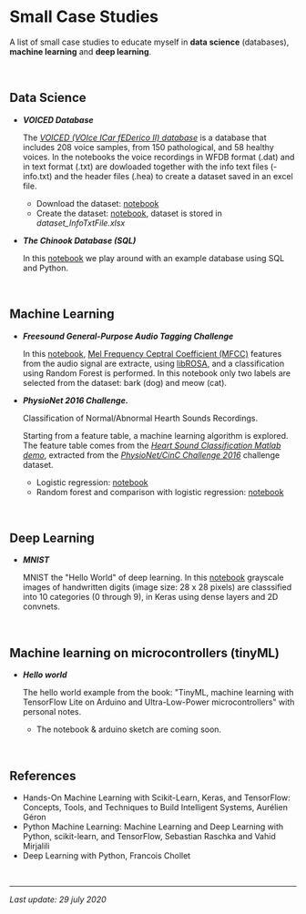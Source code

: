 # Small Case Studies

A list of small case studies to educate myself in **data science** (databases), **machine learning** and **deep learning**.

<br>

## Data Science

- ***VOICED Database***

  The [*VOICED (VOIce ICar fEDerico II) database*](https://physionet.org/physiobank/database/voiced/) is a database that includes 208 voice samples, from 150 pathological, and 58 healthy voices. In the notebooks the voice recordings in WFDB format (.dat) and in text format (.txt) are dowloaded together with the info text files (-info.txt) and the header files (.hea) to create a dataset saved in an excel file.

  - Download the dataset: [notebook](https://github.com/JrVerbiest/Data_Science_Machine_Learning_Case_Studies/blob/master/VOICED%20Database/getDatabase.ipynb)
  - Create the dataset: [notebook](https://github.com/JrVerbiest/Data_Science_Machine_Learning_Case_Studies/blob/master/VOICED%20Database/createDataset.ipynb), dataset is stored in  *dataset_InfoTxtFile.xlsx*

- ***The Chinook Database (SQL)*** 

  In this [notebook](https://github.com/JrVerbiest/Data_Science_Machine_Learning_Case_Studies/blob/master/The%20Chinook%20Database/SQL%20-%20The%20Chinook%20Database.ipynb) we play around with an example database using SQL and Python.
  

<br>

## Machine Learning

- ***Freesound General-Purpose Audio Tagging Challenge***
  
  In this [notebook](https://github.com/JrVerbiest/Data_Science_Machine_Learning_Case_Studies/blob/master/Freesound%20General-Purpose%20Audio%20Tagging%20Challenge/Freesound%20General-Purpose%20Audio%20Tagging%20Challenge%20-%20Random%20Forest%20and%20MFCC.ipynb), [Mel Frequency Ceptral Coefficient (MFCC)](https://en.wikipedia.org/wiki/Mel-frequency_cepstrum) features from the audio signal are extracte, using [libROSA](https://librosa.github.io/librosa/), and a classification using Random Forest is performed. In this notebook only two labels are selected from the dataset: bark (dog) and meow (cat).

- ***PhysioNet 2016 Challenge.***

  Classification of Normal/Abnormal Hearth Sounds Recordings.
  
  Starting from a feature table, a machine learning algorithm is explored. The feature table comes from the [*Heart Sound Classification Matlab demo*](https://nl.mathworks.com/matlabcentral/fileexchange/65286-heart-sound-classifier), extracted from the *[PhysioNet/CinC Challenge 2016](https://physionet.org/challenge/2016/)* challenge dataset.
  
  - Logistic regression: [notebook](https://github.com/JrVerbiest/Data_Science_Machine_Learning_Case_Studies/blob/master/PhysioNet%202016%20Challenge/Machine_Learning_Logistic_regression.ipynb)
  - Random forest and comparison with logistic regression: [notebook](https://github.com/JrVerbiest/Data_Science_Machine_Learning_Case_Studies/blob/master/PhysioNet%202016%20Challenge/Machine_Learning_Random_forest.ipynb)

<br>

## Deep Learning

- ***MNIST***
  
  MNIST the "Hello World" of deep learning. In this [notebook](https://github.com/JrVerbiest/Data_Science_Machine_Learning_Case_Studies/blob/master/MNIST/MNIST.ipynb) grayscale images of handwritten digits (image size: 28 x 28 pixels) are classsified into 10 categories (0 through 9), in Keras using dense layers and 2D convnets. 
  

<br>



## Machine learning on microcontrollers (tinyML)

- ***Hello world***

  The hello world example from the book: "TinyML, machine learning with TensorFlow Lite on Arduino and Ultra-Low-Power microcontrollers" with personal notes.

  - The notebook & arduino sketch are coming soon.

<br>

## References

- Hands-On Machine Learning with Scikit-Learn, Keras, and TensorFlow: Concepts, Tools, and Techniques to Build Intelligent Systems, Aurélien Géron
- Python Machine Learning: Machine Learning and Deep Learning with Python, scikit-learn, and TensorFlow, Sebastian Raschka and Vahid Mirjalili
- Deep Learning with Python, Francois Chollet

<br>

---

*Last update: 29 july 2020*